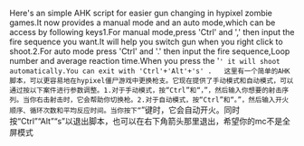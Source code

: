 Here's an simple AHK script for easier gun changing in hypixel zombie games.It now provides a manual mode and an auto mode,which can be access by following keys1.For manual mode,press 'Ctrl' and ',' then input the fire sequence you want.It will help you switch gun when you right click to shoot.2.For auto mode press 'Ctrl' and '.' then input the fire sequence,Loop number and average reaction time.When you press the '`' it will shoot automatically.You can exit with 'Ctrl'+'Alt'+'s' .  
这里有一个简单的AHK脚本，可以更容易地在hypixel僵尸游戏中更换枪支。它现在提供了手动模式和自动模式，可以通过按以下案件进行参数调整。1.对于手动模式，按“Ctrl”和“，”，然后输入你想要的射击序列。当你右击射击时，它会帮助你切换枪。2.对于自动模式，按“Ctrl”和“。”，然后输入开火顺序、循环次数和平均反应时间。当你按下“`”键时，它会自动开火。同时按“Ctrl”“Alt”“s”以退出脚本，也可以在右下角箭头那里退出，希望你的mc不是全屏模式
